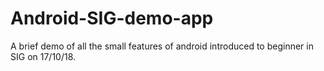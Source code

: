 # Android-SIG-demo-app
A brief demo of all the small features of android introduced to beginner in SIG on 17/10/18.

